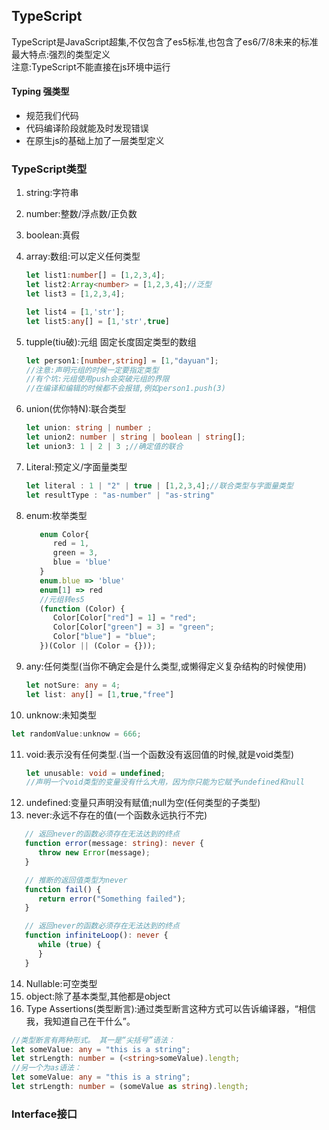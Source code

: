 ## TypeScript
TypeScript是JavaScript超集,不仅包含了es5标准,也包含了es6/7/8未来的标准  
最大特点:强烈的类型定义  
注意:TypeScript不能直接在js环境中运行

#### Typing 强类型
- 规范我们代码
- 代码编译阶段就能及时发现错误
- 在原生js的基础上加了一层类型定义

### TypeScript类型
1. string:字符串
2. number:整数/浮点数/正负数
3. boolean:真假
4. array:数组:可以定义任何类型
   ```ts
   let list1:number[] = [1,2,3,4];
   let list2:Array<number> = [1,2,3,4];//泛型
   let list3 = [1,2,3,4];

   let list4 = [1,'str'];
   let list5:any[] = [1,'str',true]
   ```
5. tupple(tiu破):元组 固定长度固定类型的数组
   ```ts
   let person1:[number,string] = [1,"dayuan"];
   //注意:声明元组的时候一定要指定类型
   //有个坑:元组使用push会突破元组的界限
   //在编译和编辑的时候都不会报错,例如person1.push(3)
   ```
6. union(优你特N):联合类型
   ```ts
   let union: string | number ;
   let union2: number | string | boolean | string[];
   let union3: 1 | 2 | 3 ;//确定值的联合

   ```
7. Literal:预定义/字面量类型
   ```ts
   let literal : 1 | "2" | true | [1,2,3,4];//联合类型与字面量类型
   let resultType : "as-number" | "as-string"
   ```
8. enum:枚举类型
   ```ts
      enum Color{
         red = 1,
         green = 3,
         blue = 'blue'
      }
      enum.blue => 'blue'
      enum[1] => red
      //元组转es5
      (function (Color) {
         Color[Color["red"] = 1] = "red";
         Color[Color["green"] = 3] = "green";
         Color["blue"] = "blue";
      })(Color || (Color = {}));
   ```

9.  any:任何类型(当你不确定会是什么类型,或懒得定义复杂结构的时候使用)
    ```ts
    let notSure: any = 4;
    let list: any[] = [1,true,"free"]
    ```
10. unknow:未知类型
   ```ts
   let randomValue:unknow = 666;
   ```
11. void:表示没有任何类型.(当一个函数没有返回值的时候,就是void类型)
    ```ts
    let unusable: void = undefined;
    //声明一个void类型的变量没有什么大用，因为你只能为它赋予undefined和null
    ```
12. undefined:变量只声明没有赋值;null为空(任何类型的子类型)
13. never:永远不存在的值(一个函数永远执行不完)
   ```ts
      // 返回never的函数必须存在无法达到的终点
      function error(message: string): never {
         throw new Error(message);
      }

      // 推断的返回值类型为never
      function fail() {
         return error("Something failed");
      }

      // 返回never的函数必须存在无法达到的终点
      function infiniteLoop(): never {
         while (true) {
         }
      }
   ```
14. Nullable:可空类型
15. object:除了基本类型,其他都是object
16. Type Assertions(类型断言):通过类型断言这种方式可以告诉编译器，“相信我，我知道自己在干什么”。
   ```ts
   //类型断言有两种形式。 其一是“尖括号”语法：
   let someValue: any = "this is a string";
   let strLength: number = (<string>someValue).length;
   //另一个为as语法：
   let someValue: any = "this is a string";
   let strLength: number = (someValue as string).length;
   ```



### Interface接口
